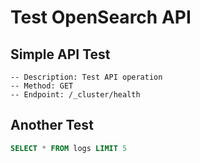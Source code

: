 # Test OpenSearch API

## Simple API Test

```opensearch-api
-- Description: Test API operation
-- Method: GET
-- Endpoint: /_cluster/health
```

## Another Test

```sql
SELECT * FROM logs LIMIT 5

